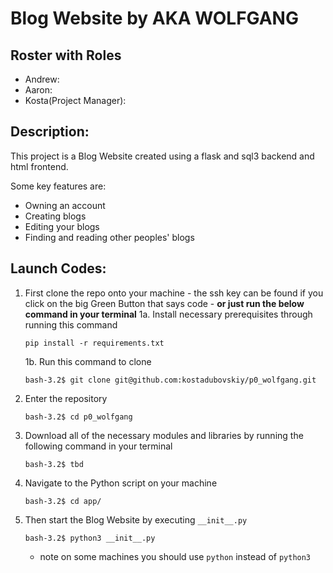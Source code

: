 # Blog Website by AKA WOLFGANG

## Roster with Roles
 - Andrew:
 - Aaron:
 - Kosta(Project Manager):

## Description:

This project is a Blog Website created using a flask and sql3 backend and html frontend.

Some key features are:
 - Owning an account
 - Creating blogs
 - Editing your blogs
 - Finding and reading other peoples' blogs


## Launch Codes:

1. First clone the repo onto your machine - the ssh key can be found if you click on the big Green Button that says code - **or just run the below command in your terminal**
    1a. Install necessary prerequisites through running this command
    ```
    pip install -r requirements.txt
    ```
    1b. Run this command to clone
    ```
    bash-3.2$ git clone git@github.com:kostadubovskiy/p0_wolfgang.git
    ```
2. Enter the repository

    ```bash-3.2$ cd p0_wolfgang```

3. Download all of the necessary modules and libraries by running the following command in your terminal

    ```bash-3.2$ tbd```

4. Navigate to the Python script on your machine

    ```bash-3.2$ cd app/```

5. Then start the Blog Website by executing ```__init__.py```

    ```bash-3.2$ python3 __init__.py```
    - note on some machines you should use ```python``` instead of ```python3```
